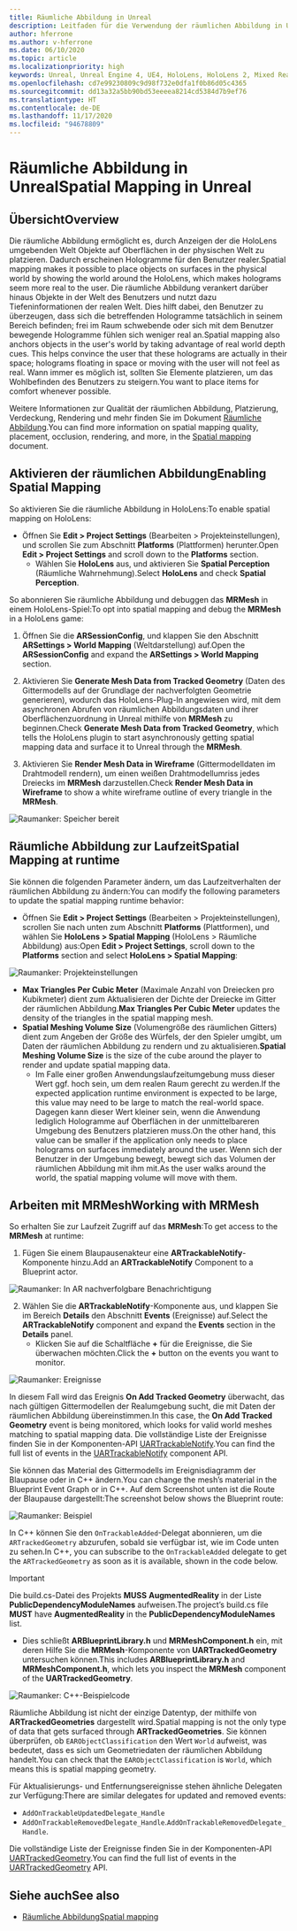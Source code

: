 ```yaml
---
title: Räumliche Abbildung in Unreal
description: Leitfaden für die Verwendung der räumlichen Abbildung in Unreal
author: hferrone
ms.author: v-hferrone
ms.date: 06/10/2020
ms.topic: article
ms.localizationpriority: high
keywords: Unreal, Unreal Engine 4, UE4, HoloLens, HoloLens 2, Mixed Reality, Entwicklung, Features, Dokumentation, Leitfäden, Hologramme, räumliche Abbildung, Mixed Reality-Headset Windows Mixed Reality-Headset, Virtual Reality-Headset
ms.openlocfilehash: cd7e99230809c9d98f732e0dfa1f0b86d05c4365
ms.sourcegitcommit: dd13a32a5bb90bd53eeeea8214cd5384d7b9ef76
ms.translationtype: HT
ms.contentlocale: de-DE
ms.lasthandoff: 11/17/2020
ms.locfileid: "94678809"
---
```

# <a name="spatial-mapping-in-unreal"></a><span data-ttu-id="a6a96-104">Räumliche Abbildung in Unreal</span><span class="sxs-lookup"><span data-stu-id="a6a96-104">Spatial Mapping in Unreal</span></span>

## <a name="overview"></a><span data-ttu-id="a6a96-105">Übersicht</span><span class="sxs-lookup"><span data-stu-id="a6a96-105">Overview</span></span>
<span data-ttu-id="a6a96-106">Die räumliche Abbildung ermöglicht es, durch Anzeigen der die HoloLens umgebenden Welt Objekte auf Oberflächen in der physischen Welt zu platzieren. Dadurch erscheinen Hologramme für den Benutzer realer.</span><span class="sxs-lookup"><span data-stu-id="a6a96-106">Spatial mapping makes it possible to place objects on surfaces in the physical world by showing the world around the HoloLens, which makes holograms seem more real to the user.</span></span> <span data-ttu-id="a6a96-107">Die räumliche Abbildung verankert darüber hinaus Objekte in der Welt des Benutzers und nutzt dazu Tiefeninformationen der realen Welt. Dies hilft dabei, den Benutzer zu überzeugen, dass sich die betreffenden Hologramme tatsächlich in seinem Bereich befinden; frei im Raum schwebende oder sich mit dem Benutzer bewegende Hologramme fühlen sich weniger real an.</span><span class="sxs-lookup"><span data-stu-id="a6a96-107">Spatial mapping also anchors objects in the user's world by taking advantage of real world depth cues. This helps convince the user that these holograms are actually in their space; holograms floating in space or moving with the user will not feel as real.</span></span> <span data-ttu-id="a6a96-108">Wann immer es möglich ist, sollten Sie Elemente platzieren, um das Wohlbefinden des Benutzers zu steigern.</span><span class="sxs-lookup"><span data-stu-id="a6a96-108">You want to place items for comfort whenever possible.</span></span>

<span data-ttu-id="a6a96-109">Weitere Informationen zur Qualität der räumlichen Abbildung, Platzierung, Verdeckung, Rendering und mehr finden Sie im Dokument [Räumliche Abbildung](../../design/spatial-mapping.md).</span><span class="sxs-lookup"><span data-stu-id="a6a96-109">You can find more information on spatial mapping quality, placement, occlusion, rendering, and more, in the [Spatial mapping](../../design/spatial-mapping.md) document.</span></span>

## <a name="enabling-spatial-mapping"></a><span data-ttu-id="a6a96-110">Aktivieren der räumlichen Abbildung</span><span class="sxs-lookup"><span data-stu-id="a6a96-110">Enabling Spatial Mapping</span></span>

<span data-ttu-id="a6a96-111">So aktivieren Sie die räumliche Abbildung in HoloLens:</span><span class="sxs-lookup"><span data-stu-id="a6a96-111">To enable spatial mapping on HoloLens:</span></span>
- <span data-ttu-id="a6a96-112">Öffnen Sie **Edit > Project Settings** (Bearbeiten > Projekteinstellungen), und scrollen Sie zum Abschnitt **Platforms** (Plattformen) herunter.</span><span class="sxs-lookup"><span data-stu-id="a6a96-112">Open **Edit > Project Settings** and scroll down to the **Platforms** section.</span></span>    
    + <span data-ttu-id="a6a96-113">Wählen Sie **HoloLens** aus, und aktivieren Sie **Spatial Perception** (Räumliche Wahrnehmung).</span><span class="sxs-lookup"><span data-stu-id="a6a96-113">Select **HoloLens** and check **Spatial Perception**.</span></span>

<span data-ttu-id="a6a96-114">So abonnieren Sie räumliche Abbildung und debuggen das **MRMesh** in einem HoloLens-Spiel:</span><span class="sxs-lookup"><span data-stu-id="a6a96-114">To opt into spatial mapping and debug the **MRMesh** in a HoloLens game:</span></span>
1. <span data-ttu-id="a6a96-115">Öffnen Sie die **ARSessionConfig**, und klappen Sie den Abschnitt **ARSettings > World Mapping** (Weltdarstellung) auf.</span><span class="sxs-lookup"><span data-stu-id="a6a96-115">Open the **ARSessionConfig** and expand the **ARSettings > World Mapping** section.</span></span> 

2. <span data-ttu-id="a6a96-116">Aktivieren Sie **Generate Mesh Data from Tracked Geometry** (Daten des Gittermodells auf der Grundlage der nachverfolgten Geometrie generieren), wodurch das HoloLens-Plug-In angewiesen wird, mit dem asynchronen Abrufen von räumlichen Abbildungsdaten und ihrer Oberflächenzuordnung in Unreal mithilfe von **MRMesh** zu beginnen.</span><span class="sxs-lookup"><span data-stu-id="a6a96-116">Check **Generate Mesh Data from Tracked Geometry**, which tells the HoloLens plugin to start asynchronously getting spatial mapping data and surface it to Unreal through the **MRMesh**.</span></span> 
3. <span data-ttu-id="a6a96-117">Aktivieren Sie **Render Mesh Data in Wireframe** (Gittermodelldaten im Drahtmodell rendern), um einen weißen Drahtmodellumriss jedes Dreiecks im **MRMesh** darzustellen.</span><span class="sxs-lookup"><span data-stu-id="a6a96-117">Check **Render Mesh Data in Wireframe** to show a white wireframe outline of every triangle in the **MRMesh**.</span></span> 

![Raumanker: Speicher bereit](images/unreal-spatialmapping-arsettings.PNG)


## <a name="spatial-mapping-at-runtime"></a><span data-ttu-id="a6a96-119">Räumliche Abbildung zur Laufzeit</span><span class="sxs-lookup"><span data-stu-id="a6a96-119">Spatial Mapping at runtime</span></span>
<span data-ttu-id="a6a96-120">Sie können die folgenden Parameter ändern, um das Laufzeitverhalten der räumlichen Abbildung zu ändern:</span><span class="sxs-lookup"><span data-stu-id="a6a96-120">You can modify the following parameters to update the spatial mapping runtime behavior:</span></span>

- <span data-ttu-id="a6a96-121">Öffnen Sie **Edit > Project Settings** (Bearbeiten > Projekteinstellungen), scrollen Sie nach unten zum Abschnitt **Platforms** (Plattformen), und wählen Sie **HoloLens > Spatial Mapping** (HoloLens > Räumliche Abbildung) aus:</span><span class="sxs-lookup"><span data-stu-id="a6a96-121">Open **Edit > Project Settings**, scroll down to the **Platforms** section and select **HoloLens > Spatial Mapping**:</span></span> 

![Raumanker: Projekteinstellungen](images/unreal-spatialmapping-projectsettings.PNG)

- <span data-ttu-id="a6a96-123">**Max Triangles Per Cubic Meter** (Maximale Anzahl von Dreiecken pro Kubikmeter) dient zum Aktualisieren der Dichte der Dreiecke im Gitter der räumlichen Abbildung.</span><span class="sxs-lookup"><span data-stu-id="a6a96-123">**Max Triangles Per Cubic Meter** updates the density of the triangles in the spatial mapping mesh.</span></span>  
- <span data-ttu-id="a6a96-124">**Spatial Meshing Volume Size** (Volumengröße des räumlichen Gitters) dient zum Angeben der Größe des Würfels, der den Spieler umgibt, um Daten der räumlichen Abbildung zu rendern und zu aktualisieren.</span><span class="sxs-lookup"><span data-stu-id="a6a96-124">**Spatial Meshing Volume Size** is the size of the cube around the player to render and update spatial mapping data.</span></span>  
    + <span data-ttu-id="a6a96-125">Im Falle einer großen Anwendungslaufzeitumgebung muss dieser Wert ggf. hoch sein, um dem realen Raum gerecht zu werden.</span><span class="sxs-lookup"><span data-stu-id="a6a96-125">If the expected application runtime environment is expected to be large, this value may need to be large to match the real-world space.</span></span>  <span data-ttu-id="a6a96-126">Dagegen kann dieser Wert kleiner sein, wenn die Anwendung lediglich Hologramme auf Oberflächen in der unmittelbareren Umgebung des Benutzers platzieren muss.</span><span class="sxs-lookup"><span data-stu-id="a6a96-126">On the other hand, this value can be smaller if the application only needs to place holograms on surfaces immediately around the user.</span></span> <span data-ttu-id="a6a96-127">Wenn sich der Benutzer in der Umgebung bewegt, bewegt sich das Volumen der räumlichen Abbildung mit ihm mit.</span><span class="sxs-lookup"><span data-stu-id="a6a96-127">As the user walks around the world, the spatial mapping volume will move with them.</span></span> 

## <a name="working-with-mrmesh"></a><span data-ttu-id="a6a96-128">Arbeiten mit MRMesh</span><span class="sxs-lookup"><span data-stu-id="a6a96-128">Working with MRMesh</span></span>
<span data-ttu-id="a6a96-129">So erhalten Sie zur Laufzeit Zugriff auf das **MRMesh**:</span><span class="sxs-lookup"><span data-stu-id="a6a96-129">To get access to the **MRMesh** at runtime:</span></span>
1. <span data-ttu-id="a6a96-130">Fügen Sie einem Blaupausenakteur eine **ARTrackableNotify**-Komponente hinzu.</span><span class="sxs-lookup"><span data-stu-id="a6a96-130">Add an **ARTrackableNotify** Component to a Blueprint actor.</span></span> 

![Raumanker: In AR nachverfolgbare Benachrichtigung](images/unreal-spatialmapping-artrackablenotify.PNG)

2. <span data-ttu-id="a6a96-132">Wählen Sie die **ARTrackableNotify**-Komponente aus, und klappen Sie im Bereich **Details** den Abschnitt **Events** (Ereignisse) auf.</span><span class="sxs-lookup"><span data-stu-id="a6a96-132">Select the **ARTrackableNotify** component and expand the **Events** section in the **Details** panel.</span></span> 
    - <span data-ttu-id="a6a96-133">Klicken Sie auf die Schaltfläche **+** für die Ereignisse, die Sie überwachen möchten.</span><span class="sxs-lookup"><span data-stu-id="a6a96-133">Click the **+** button on the events you want to monitor.</span></span> 

![Raumanker: Ereignisse](images/unreal-spatialmapping-events.PNG)

<span data-ttu-id="a6a96-135">In diesem Fall wird das Ereignis **On Add Tracked Geometry** überwacht, das nach gültigen Gittermodellen der Realumgebung sucht, die mit Daten der räumlichen Abbildung übereinstimmen.</span><span class="sxs-lookup"><span data-stu-id="a6a96-135">In this case, the **On Add Tracked Geometry** event is being monitored, which looks for valid world meshes matching to spatial mapping data.</span></span> <span data-ttu-id="a6a96-136">Die vollständige Liste der Ereignisse finden Sie in der Komponenten-API [UARTrackableNotify](https://docs.unrealengine.com/API/Runtime/AugmentedReality/UARTrackableNotifyComponent/index.html).</span><span class="sxs-lookup"><span data-stu-id="a6a96-136">You can find the full list of events in the [UARTrackableNotify](https://docs.unrealengine.com/API/Runtime/AugmentedReality/UARTrackableNotifyComponent/index.html) component API.</span></span> 

<span data-ttu-id="a6a96-137">Sie können das Material des Gittermodells im Ereignisdiagramm der Blaupause oder in C++ ändern.</span><span class="sxs-lookup"><span data-stu-id="a6a96-137">You can change the mesh’s material in the Blueprint Event Graph or in C++.</span></span> <span data-ttu-id="a6a96-138">Auf dem Screenshot unten ist die Route der Blaupause dargestellt:</span><span class="sxs-lookup"><span data-stu-id="a6a96-138">The screenshot below shows the Blueprint route:</span></span> 

![Raumanker: Beispiel](images/unreal-spatialmapping-example.PNG)

<span data-ttu-id="a6a96-140">In C++ können Sie den `OnTrackableAdded`-Delegat abonnieren, um die `ARTrackedGeometry` abzurufen, sobald sie verfügbar ist, wie im Code unten zu sehen.</span><span class="sxs-lookup"><span data-stu-id="a6a96-140">In C++, you can subscribe to the `OnTrackableAdded` delegate to get the `ARTrackedGeometry` as soon as it is available, shown in the code below.</span></span> 

> [!IMPORTANT]
> <span data-ttu-id="a6a96-141">Die build.cs-Datei des Projekts **MUSS** **AugmentedReality** in der Liste **PublicDependencyModuleNames** aufweisen.</span><span class="sxs-lookup"><span data-stu-id="a6a96-141">The project’s build.cs file **MUST** have **AugmentedReality** in the **PublicDependencyModuleNames** list.</span></span>
> - <span data-ttu-id="a6a96-142">Dies schließt **ARBlueprintLibrary.h** und **MRMeshComponent.h** ein, mit deren Hilfe Sie die **MRMesh**-Komponente von **UARTrackedGeometry** untersuchen können.</span><span class="sxs-lookup"><span data-stu-id="a6a96-142">This includes **ARBlueprintLibrary.h** and **MRMeshComponent.h**, which lets you inspect the **MRMesh** component of the **UARTrackedGeometry**.</span></span> 

![Raumanker: C++-Beispielcode](images/unreal-spatialmapping-examplecode.PNG)

<span data-ttu-id="a6a96-144">Räumliche Abbildung ist nicht der einzige Datentyp, der mithilfe von **ARTrackedGeometries** dargestellt wird.</span><span class="sxs-lookup"><span data-stu-id="a6a96-144">Spatial mapping is not the only type of data that gets surfaced through **ARTrackedGeometries**.</span></span> <span data-ttu-id="a6a96-145">Sie können überprüfen, ob `EARObjectClassification` den Wert `World` aufweist, was bedeutet, dass es sich um Geometriedaten der räumlichen Abbildung handelt.</span><span class="sxs-lookup"><span data-stu-id="a6a96-145">You can check that the `EARObjectClassification` is `World`, which means this is spatial mapping geometry.</span></span> 

<span data-ttu-id="a6a96-146">Für Aktualisierungs- und Entfernungsereignisse stehen ähnliche Delegaten zur Verfügung:</span><span class="sxs-lookup"><span data-stu-id="a6a96-146">There are similar delegates for updated and removed events:</span></span> 
- `AddOnTrackableUpdatedDelegate_Handle` 
- <span data-ttu-id="a6a96-147">`AddOnTrackableRemovedDelegate_Handle`.</span><span class="sxs-lookup"><span data-stu-id="a6a96-147">`AddOnTrackableRemovedDelegate_Handle`.</span></span> 

<span data-ttu-id="a6a96-148">Die vollständige Liste der Ereignisse finden Sie in der Komponenten-API [UARTrackedGeometry](https://docs.unrealengine.com/API/Runtime/AugmentedReality/UARTrackedGeometry/index.html).</span><span class="sxs-lookup"><span data-stu-id="a6a96-148">You can find the full list of events in the [UARTrackedGeometry](https://docs.unrealengine.com/API/Runtime/AugmentedReality/UARTrackedGeometry/index.html) API.</span></span>

## <a name="see-also"></a><span data-ttu-id="a6a96-149">Siehe auch</span><span class="sxs-lookup"><span data-stu-id="a6a96-149">See also</span></span>
* [<span data-ttu-id="a6a96-150">Räumliche Abbildung</span><span class="sxs-lookup"><span data-stu-id="a6a96-150">Spatial mapping</span></span>](../../design/spatial-mapping.md)
